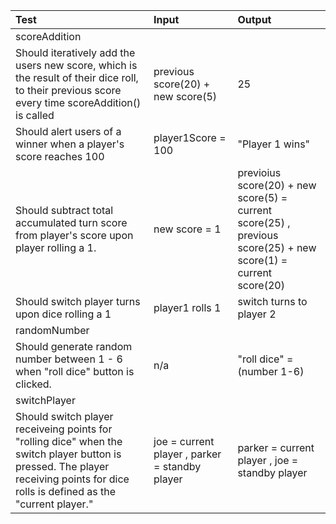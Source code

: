 | Test | Input | Output |
| :--------------------------- | :------------------------| :---------------- | 
| scoreAddition |||
| Should iteratively add the users new score, which is the result of their dice roll, to their previous score every time scoreAddition() is called | previous score(20) + new score(5) | 25 |
| Should alert users of a winner when a player's score reaches 100 | player1Score = 100 | "Player 1 wins" | 
| Should subtract total accumulated turn score from player's score upon player rolling a 1. | new score = 1 | previoius score(20) + new score(5) = current score(25) , previous score(25) + new score(1) = current score(20) | 
| Should switch player turns upon dice rolling a 1 | player1 rolls 1 | switch turns to player 2 |
| randomNumber |||
| Should generate random number between 1 - 6 when "roll dice" button is clicked.| n/a | "roll dice" = (number 1-6) |
| switchPlayer |||
| Should switch player receiveing points for "rolling dice" when the switch player button is pressed. The player receiving points for dice rolls is defined as the "current player." | joe = current player , parker = standby player | parker = current player , joe = standby player |

